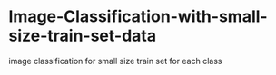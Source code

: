 # Image-Classification-with-small-size-train-set-data
image classification for small size train set for each class
